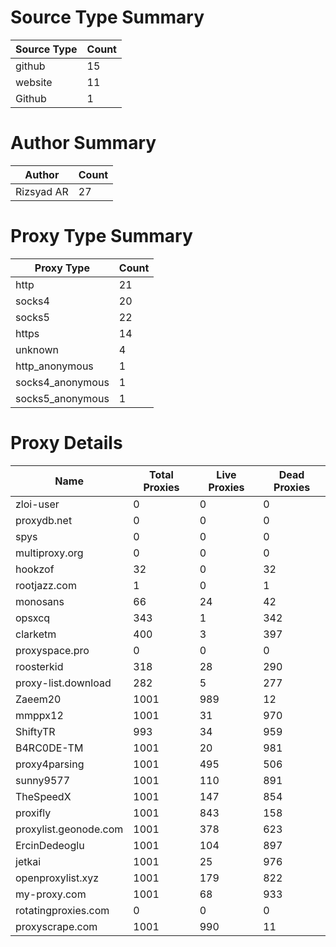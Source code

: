 # Source Type Summary

| Source Type | Count |
|-------------|-------|
| github | 15 |
| website | 11 |
| Github | 1 |


# Author Summary

| Author | Count |
|--------|-------|
| Rizsyad AR | 27 |


# Proxy Type Summary

| Proxy Type | Count |
|------------|-------|
| http | 21 |
| socks4 | 20 |
| socks5 | 22 |
| https | 14 |
| unknown | 4 |
| http_anonymous | 1 |
| socks4_anonymous | 1 |
| socks5_anonymous | 1 |


# Proxy Details

| Name | Total Proxies | Live Proxies | Dead Proxies |
|------|---------------|--------------|---------------|
| zloi-user | 0 | 0 | 0 |
| proxydb.net | 0 | 0 | 0 |
| spys | 0 | 0 | 0 |
| multiproxy.org | 0 | 0 | 0 |
| hookzof | 32 | 0 | 32 |
| rootjazz.com | 1 | 0 | 1 |
| monosans | 66 | 24 | 42 |
| opsxcq | 343 | 1 | 342 |
| clarketm | 400 | 3 | 397 |
| proxyspace.pro | 0 | 0 | 0 |
| roosterkid | 318 | 28 | 290 |
| proxy-list.download | 282 | 5 | 277 |
| Zaeem20 | 1001 | 989 | 12 |
| mmppx12 | 1001 | 31 | 970 |
| ShiftyTR | 993 | 34 | 959 |
| B4RC0DE-TM | 1001 | 20 | 981 |
| proxy4parsing | 1001 | 495 | 506 |
| sunny9577 | 1001 | 110 | 891 |
| TheSpeedX | 1001 | 147 | 854 |
| proxifly | 1001 | 843 | 158 |
| proxylist.geonode.com | 1001 | 378 | 623 |
| ErcinDedeoglu | 1001 | 104 | 897 |
| jetkai | 1001 | 25 | 976 |
| openproxylist.xyz | 1001 | 179 | 822 |
| my-proxy.com | 1001 | 68 | 933 |
| rotatingproxies.com | 0 | 0 | 0 |
| proxyscrape.com | 1001 | 990 | 11 |
